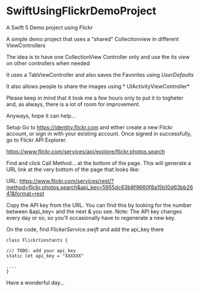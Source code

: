# SwiftUsingFlickrDemoProject
A Swift 5 Demo project using Flickr

A simple demo project that uses a "shared" Collectionview in different ViewControllers

The idea is to have one CollectionView Controller only and use the its view on other controllers when needed

It uses a TabViewController and also saves the Favorites using *UserDefaults* 

It also allows people to share the images using * UIActivityViewController* 

Please keep in mind that it took me a few hours only to put it to togheter and, as always, there is a lot of 
room for improvement.

Anyways, hope it can help...

Setup
Go to https://identity.flickr.com and either create a new Flickr account, or sign in with your existing account.
Once signed in successfully, go to Flickr API Explorer. 

https://www.flickr.com/services/api/explore/flickr.photos.search

Find and click Call Method… at the bottom of the page.
This will generate a URL link at the very bottom of the page that looks like:

URL: https://www.flickr.com/services/rest/?method=flickr.photos.search&api_key=5955dc63b8f9660f8a15b10d63bb2641&format=rest

Copy the API key from the URL. You can find this by looking for the number between &api_key= and the next & you see.
Note: The API key changes every day or so, so you’ll occasionally have to regenerate a new key.

On the code, find *FlickerService.swift* and add the api_key there

    class FlickrConstants {
    
    /// TODO: add your api_key
    static let api_key = "XXXXXX"
    
    ....
    }

Have a wonderful day...
